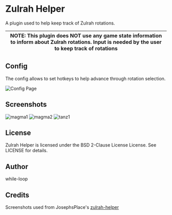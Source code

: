 Zulrah Helper
=============

A plugin used to help keep track of Zulrah rotations.

| NOTE: This plugin does NOT use any game state information to inform about Zulrah rotations. Input is needed by the user to keep track of rotations |
| --- |

Config
------

The config allows to set hotkeys to help advance through rotation selection.

![Config Page](/assets/config.png "Config Page")

Screenshots
-----------

![magma1](/assets/magma1.png "magma1")
![magma2](/assets/magma2.png "magma2")
![tanz1](/assets/tanz1.png "tanz1")

License
-------
Zulrah Helper is licensed under the BSD 2-Clause License License. See LICENSE for details.

Author
------
while-loop

Credits
-------
Screenshots used from JosephsPlace's [zulrah-helper](https://github.com/JosephsPlace/zulrah-helper)
